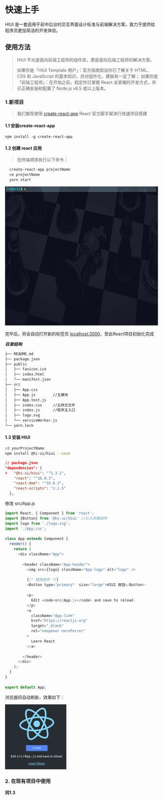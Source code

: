 # 快速上手

HIUI 是一套适用于前中后台的交互界面设计标准与前端解决方案，致力于提供给程序员更加简洁的开发体验。

## 使用方法

> HIUI 不光是面向前端工程师的组件库，更是面向后端工程师的解决方案。
>
> 如果你是「HIUI Template 用户」：官方指南假设你已了解关于 HTML、CSS 和 JavaScript 的基本知识，并对组件化、模板有一定了解；
> 如果你是「前端工程师」：在开始之前，假定你已掌握 React 全家桶的开发方式，并已正确安装和配置了 Node.js v6.5 或以上版本。

### 1.新项目

> 我们推荐使用 [create-react-app](https://www.npmjs.com/package/create-react-app) React 官方脚手架进行快速项目搭建
#### 1.1 安装create-react-app

```shell
npm install -g create-react-app
```

#### 1.2 创建 react 应用

> 在终端顺序执行以下命令：

```bash
  create-react-app projectName
  ce projectName
  yarn start
```

![](./static/img/docs/create-react-app.gif)

完毕后，将会自动打开新的标签页 [localhost:3000](localhost:3000)，至此React项目初始化完成

***目录结构***

```html
├── README.md
├── package.json
├── public
│   ├── favicon.ico
│   ├── index.html
│   └── manifest.json
├── src
│   ├── App.css
│   ├── App.js        //主模块
│   ├── App.test.js
│   ├── index.css     //主样式文件
│   ├── index.js      //程序主入口
│   ├── logo.svg
│   └── serviceWorker.js
└── yarn.lock
```

#### 1.3 安装 HIUI

```sh
cd yourProjectName
npm install @hi-ui/hiui --save
```

```json
// package.json  
"dependencies": {
+   "@hi-ui/hiui": "^1.3.2",
    "react": "^16.8.3",
    "react-dom": "^16.8.3",
    "react-scripts": "2.1.5"
  },
```

修改 src/App.js

```javascript
import React, { Component } from 'react';
import {Button} from '@hi-ui/hiui' //引入所需组件
import logo from './logo.svg';
import './App.css';

class App extends Component {
  render() {
    return (
      <div className="App">
      
        <header className="App-header">
          <img src={logo} className="App-logo" alt="logo" />
        
          {/* 使用组件 */}
          <Button type="primary"  size="large">HIUI 按钮</Button>

          <p>
            Edit <code>src/App.js</code> and save to reload.
          </p>
          <a
            className="App-link"
            href="https://reactjs.org"
            target="_blank"
            rel="noopener noreferrer"
          >
            Learn React
          </a>
          
        </header>
      </div>
    );
  }
}

export default App;
```

浏览器将自动刷新，效果如下：

<img src="./static/img/docs/effect.jpg" width="40%"/>

### 2. 在现有项目中使用

**同1.3**

